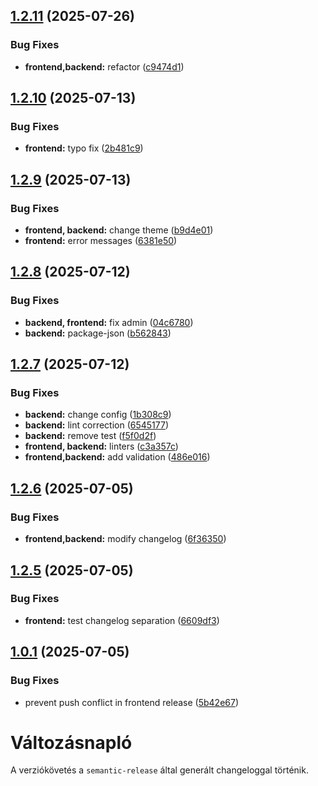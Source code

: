 ## [1.2.11](https://github.com/tamasjuhasz84/minicms/compare/v1.2.10...v1.2.11) (2025-07-26)

### Bug Fixes

- **frontend,backend:** refactor ([c9474d1](https://github.com/tamasjuhasz84/minicms/commit/c9474d13a12534176e65c96fb7dfed33b1e190bc))

## [1.2.10](https://github.com/tamasjuhasz84/minicms/compare/v1.2.9...v1.2.10) (2025-07-13)

### Bug Fixes

- **frontend:** typo fix ([2b481c9](https://github.com/tamasjuhasz84/minicms/commit/2b481c9b37b519862659336cb8bd64c7ed6d7052))

## [1.2.9](https://github.com/tamasjuhasz84/minicms/compare/v1.2.8...v1.2.9) (2025-07-13)

### Bug Fixes

- **frontend, backend:** change theme ([b9d4e01](https://github.com/tamasjuhasz84/minicms/commit/b9d4e012ba9507c3a3d36927f4ab2a52dbe32c32))
- **frontend:** error messages ([6381e50](https://github.com/tamasjuhasz84/minicms/commit/6381e5019b4028c4fc8f8c94f8e47e8eee65fb1a))

## [1.2.8](https://github.com/tamasjuhasz84/minicms/compare/v1.2.7...v1.2.8) (2025-07-12)

### Bug Fixes

- **backend, frontend:** fix admin ([04c6780](https://github.com/tamasjuhasz84/minicms/commit/04c6780b20e5c084c6f558800f75fc91a39d7121))
- **backend:** package-json ([b562843](https://github.com/tamasjuhasz84/minicms/commit/b562843383a33be13a36239809342b8a5f141432))

## [1.2.7](https://github.com/tamasjuhasz84/minicms/compare/v1.2.6...v1.2.7) (2025-07-12)

### Bug Fixes

- **backend:** change config ([1b308c9](https://github.com/tamasjuhasz84/minicms/commit/1b308c9bc75ad4245634f94748db0266e9d0f8c8))
- **backend:** lint correction ([6545177](https://github.com/tamasjuhasz84/minicms/commit/6545177bea168fc0cea2d1b586581e150d5e0f2d))
- **backend:** remove test ([f5f0d2f](https://github.com/tamasjuhasz84/minicms/commit/f5f0d2f9abda49a351f88e2cb04316a7c9caadbf))
- **frontend, backend:** linters ([c3a357c](https://github.com/tamasjuhasz84/minicms/commit/c3a357cb5c9df472d1323d7e2ad82ffe7341f04e))
- **frontend,backend:** add validation ([486e016](https://github.com/tamasjuhasz84/minicms/commit/486e016c751cb65dd68157e3b294fe898344d4b9))

## [1.2.6](https://github.com/tamasjuhasz84/minicms/compare/v1.2.5...v1.2.6) (2025-07-05)

### Bug Fixes

- **frontend,backend:** modify changelog ([6f36350](https://github.com/tamasjuhasz84/minicms/commit/6f36350e3af125f809adbafae6525c3b1f6fe002))

## [1.2.5](https://github.com/tamasjuhasz84/minicms/compare/v1.2.4...v1.2.5) (2025-07-05)

### Bug Fixes

- **frontend:** test changelog separation ([6609df3](https://github.com/tamasjuhasz84/minicms/commit/6609df38aeca3d01a069f08b339853fbd238eeb5))

## [1.0.1](https://github.com/tamasjuhasz84/minicms/compare/v1.0.0...v1.0.1) (2025-07-05)

### Bug Fixes

- prevent push conflict in frontend release ([5b42e67](https://github.com/tamasjuhasz84/minicms/commit/5b42e6776b8be0fc444b605ce362c3f471a719db))

# Változásnapló

A verziókövetés a `semantic-release` által generált changeloggal történik.
